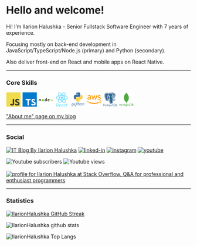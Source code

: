 # Hello and welcome!

Hi! I’m Ilarion Halushka - Senior Fullstack Software Engineer with 7 years of experience.

Focusing mostly on back-end development in JavaScript/TypeScript/Node.js (primary) and Python (secondary).

Also deliver front-end on React and mobile apps on React Native.

--- 

### Core Skills

<div>
  
<img src="https://github.com/devicons/devicon/blob/master/icons/javascript/javascript-original.svg" title="JavaScript" alt="JavaScript" width="40" height="40"/>

<img src="https://github.com/devicons/devicon/blob/master/icons/typescript/typescript-plain.svg" title="typescript" alt="typescript" width="40" height="40"/>

<img src="https://github.com/devicons/devicon/blob/master/icons/nodejs/nodejs-original-wordmark.svg" title="NodeJS" alt="NodeJS" width="40" height="40"/>

<img src="https://github.com/devicons/devicon/blob/master/icons/react/react-original-wordmark.svg" title="React" alt="React" width="40" height="40"/>
  
<img src="https://github.com/devicons/devicon/blob/master/icons/python/python-original-wordmark.svg" title="Python" alt="Python" width="40" height="40"/>

<img src="https://github.com/devicons/devicon/blob/master/icons/amazonwebservices/amazonwebservices-plain-wordmark.svg" title="AWS" alt="AWS" width="40" height="40"/>

<img src="https://github.com/devicons/devicon/blob/master/icons/postgresql/postgresql-plain-wordmark.svg" title="PostgreSql" alt="PostgreSql" width="40" height="40"/>
 
<img src="https://github.com/devicons/devicon/blob/master/icons/mongodb/mongodb-plain-wordmark.svg" title="Mongo" alt="Mongo" width="40" height="40"/> 
     
</div>

<a target="_blank" href="https://ilarionhalushka.github.io/about">"About me" page on my blog</a>


---

### Social

<div id="badges">

[![IT Blog By Ilarion Halushka](https://img.shields.io/badge/IT_Blog_By_Ilarion_Halushka-0a062a?style=for-the-badge)](https://ilarionhalushka.github.io/)
[![linked-in](https://img.shields.io/badge/LinkedIn-0077B5?style=for-the-badge&logo=LinkedIn&logoColor=white)](https://www.linkedin.com/in/ilarion-halushka-6a31a5173/)
[![instagram](https://img.shields.io/badge/Instagram-C13584?style=for-the-badge&logo=Instagram&logoColor=white)](https://www.instagram.com/h.i.l.a.r.i.o.n/)
[![youtube](https://img.shields.io/badge/Youtube-FF0000?style=for-the-badge&logo=Youtube&logoColor=white)](https://www.youtube.com/channel/UC-nnrcFlfveeW8iBRJe_XXQ)

</div>

<div id="badges">

  <img src="https://img.shields.io/youtube/channel/subscribers/UC-nnrcFlfveeW8iBRJe_XXQ?style=social" alt="Youtube subscribers"/>
  <img src="https://img.shields.io/youtube/channel/views/UC-nnrcFlfveeW8iBRJe_XXQ?style=social" alt="Youtube views"/>

</div>

<br/>

<a style="margin-top: 20px" target="_blank" href="https://stackoverflow.com/users/9110955/ilarion-halushka">
  <img src="https://stackoverflow.com/users/flair/9110955.png"
   width="208" height="58"
   alt="profile for Ilarion Halushka at Stack Overflow, Q&amp;A for professional and enthusiast programmers"
   title="profile for Ilarion Halushka at Stack Overflow, Q&amp;A for professional and enthusiast programmers"
  />
</a>



---

### Statistics

[![IlarionHalushka GitHub Streak](https://github-readme-streak-stats.herokuapp.com?user=IlarionHalushka&theme=tokyonight)](https://git.io/streak-stats)

![IlarionHalushka github stats](https://github-readme-stats.vercel.app/api?hide=stars,contribs&include_all_commits=true&username=IlarionHalushka&show_icons=true&theme=tokyonight&count_private=true&bg_color=#070719,#0c69d7)

![IlarionHalushka Top Langs](https://github-readme-stats.vercel.app/api/top-langs/?username=IlarionHalushka&theme=tokyonight&hide=CSS,HTML,SHELL,SCSS,JAVA&langs_count=3)

[//]: # ([![Ilarion Halushka profile views]&#40;https://u8views.com/api/v1/github/profiles/25078524/views/day-week-month-total-count.svg&#41;]&#40;https://u8views.com/github/IlarionHalushka&#41;)
